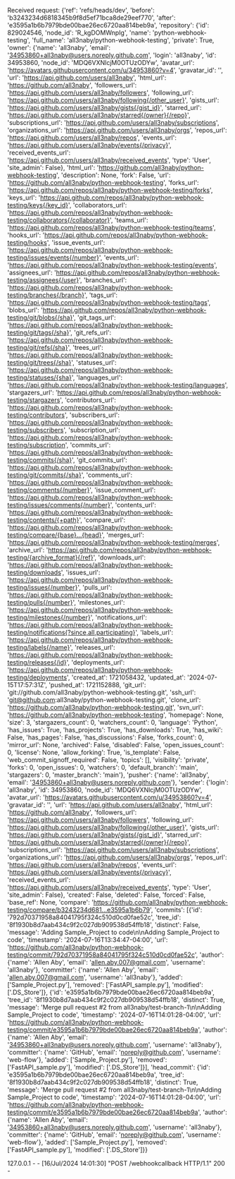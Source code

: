 Received request: {'ref': 'refs/heads/dev', 'before': 'b3243234d6818345b9f8d5ef71bca8de29eef770', 'after': 'e3595a1b6b7979bde00bae26ec6720aa814beb9a', 'repository': {'id': 829024546, 'node_id': 'R_kgDOMWnpIg', 'name': 'python-webhook-testing', 'full_name': 'all3naby/python-webhook-testing', 'private': True, 'owner': {'name': 'all3naby', 'email': '34953860+all3naby@users.noreply.github.com', 'login': 'all3naby', 'id': 34953860, 'node_id': 'MDQ6VXNlcjM0OTUzODYw', 'avatar_url': 'https://avatars.githubusercontent.com/u/34953860?v=4', 'gravatar_id': '', 'url': 'https://api.github.com/users/all3naby', 'html_url': 'https://github.com/all3naby', 'followers_url': 'https://api.github.com/users/all3naby/followers', 'following_url': 'https://api.github.com/users/all3naby/following{/other_user}', 'gists_url': 'https://api.github.com/users/all3naby/gists{/gist_id}', 'starred_url': 'https://api.github.com/users/all3naby/starred{/owner}{/repo}', 'subscriptions_url': 'https://api.github.com/users/all3naby/subscriptions', 'organizations_url': 'https://api.github.com/users/all3naby/orgs', 'repos_url': 'https://api.github.com/users/all3naby/repos', 'events_url': 'https://api.github.com/users/all3naby/events{/privacy}', 'received_events_url': 'https://api.github.com/users/all3naby/received_events', 'type': 'User', 'site_admin': False}, 'html_url': 'https://github.com/all3naby/python-webhook-testing', 'description': None, 'fork': False, 'url': 'https://github.com/all3naby/python-webhook-testing', 'forks_url': 'https://api.github.com/repos/all3naby/python-webhook-testing/forks', 'keys_url': 'https://api.github.com/repos/all3naby/python-webhook-testing/keys{/key_id}', 'collaborators_url': 'https://api.github.com/repos/all3naby/python-webhook-testing/collaborators{/collaborator}', 'teams_url': 'https://api.github.com/repos/all3naby/python-webhook-testing/teams', 'hooks_url': 'https://api.github.com/repos/all3naby/python-webhook-testing/hooks', 'issue_events_url': 'https://api.github.com/repos/all3naby/python-webhook-testing/issues/events{/number}', 'events_url': 'https://api.github.com/repos/all3naby/python-webhook-testing/events', 'assignees_url': 'https://api.github.com/repos/all3naby/python-webhook-testing/assignees{/user}', 'branches_url': 'https://api.github.com/repos/all3naby/python-webhook-testing/branches{/branch}', 'tags_url': 'https://api.github.com/repos/all3naby/python-webhook-testing/tags', 'blobs_url': 'https://api.github.com/repos/all3naby/python-webhook-testing/git/blobs{/sha}', 'git_tags_url': 'https://api.github.com/repos/all3naby/python-webhook-testing/git/tags{/sha}', 'git_refs_url': 'https://api.github.com/repos/all3naby/python-webhook-testing/git/refs{/sha}', 'trees_url': 'https://api.github.com/repos/all3naby/python-webhook-testing/git/trees{/sha}', 'statuses_url': 'https://api.github.com/repos/all3naby/python-webhook-testing/statuses/{sha}', 'languages_url': 'https://api.github.com/repos/all3naby/python-webhook-testing/languages', 'stargazers_url': 'https://api.github.com/repos/all3naby/python-webhook-testing/stargazers', 'contributors_url': 'https://api.github.com/repos/all3naby/python-webhook-testing/contributors', 'subscribers_url': 'https://api.github.com/repos/all3naby/python-webhook-testing/subscribers', 'subscription_url': 'https://api.github.com/repos/all3naby/python-webhook-testing/subscription', 'commits_url': 'https://api.github.com/repos/all3naby/python-webhook-testing/commits{/sha}', 'git_commits_url': 'https://api.github.com/repos/all3naby/python-webhook-testing/git/commits{/sha}', 'comments_url': 'https://api.github.com/repos/all3naby/python-webhook-testing/comments{/number}', 'issue_comment_url': 'https://api.github.com/repos/all3naby/python-webhook-testing/issues/comments{/number}', 'contents_url': 'https://api.github.com/repos/all3naby/python-webhook-testing/contents/{+path}', 'compare_url': 'https://api.github.com/repos/all3naby/python-webhook-testing/compare/{base}...{head}', 'merges_url': 'https://api.github.com/repos/all3naby/python-webhook-testing/merges', 'archive_url': 'https://api.github.com/repos/all3naby/python-webhook-testing/{archive_format}{/ref}', 'downloads_url': 'https://api.github.com/repos/all3naby/python-webhook-testing/downloads', 'issues_url': 'https://api.github.com/repos/all3naby/python-webhook-testing/issues{/number}', 'pulls_url': 'https://api.github.com/repos/all3naby/python-webhook-testing/pulls{/number}', 'milestones_url': 'https://api.github.com/repos/all3naby/python-webhook-testing/milestones{/number}', 'notifications_url': 'https://api.github.com/repos/all3naby/python-webhook-testing/notifications{?since,all,participating}', 'labels_url': 'https://api.github.com/repos/all3naby/python-webhook-testing/labels{/name}', 'releases_url': 'https://api.github.com/repos/all3naby/python-webhook-testing/releases{/id}', 'deployments_url': 'https://api.github.com/repos/all3naby/python-webhook-testing/deployments', 'created_at': 1721058432, 'updated_at': '2024-07-15T17:57:31Z', 'pushed_at': 1721152888, 'git_url': 'git://github.com/all3naby/python-webhook-testing.git', 'ssh_url': 'git@github.com:all3naby/python-webhook-testing.git', 'clone_url': 'https://github.com/all3naby/python-webhook-testing.git', 'svn_url': 'https://github.com/all3naby/python-webhook-testing', 'homepage': None, 'size': 3, 'stargazers_count': 0, 'watchers_count': 0, 'language': 'Python', 'has_issues': True, 'has_projects': True, 'has_downloads': True, 'has_wiki': False, 'has_pages': False, 'has_discussions': False, 'forks_count': 0, 'mirror_url': None, 'archived': False, 'disabled': False, 'open_issues_count': 0, 'license': None, 'allow_forking': True, 'is_template': False, 'web_commit_signoff_required': False, 'topics': [], 'visibility': 'private', 'forks': 0, 'open_issues': 0, 'watchers': 0, 'default_branch': 'main', 'stargazers': 0, 'master_branch': 'main'}, 'pusher': {'name': 'all3naby', 'email': '34953860+all3naby@users.noreply.github.com'}, 'sender': {'login': 'all3naby', 'id': 34953860, 'node_id': 'MDQ6VXNlcjM0OTUzODYw', 'avatar_url': 'https://avatars.githubusercontent.com/u/34953860?v=4', 'gravatar_id': '', 'url': 'https://api.github.com/users/all3naby', 'html_url': 'https://github.com/all3naby', 'followers_url': 'https://api.github.com/users/all3naby/followers', 'following_url': 'https://api.github.com/users/all3naby/following{/other_user}', 'gists_url': 'https://api.github.com/users/all3naby/gists{/gist_id}', 'starred_url': 'https://api.github.com/users/all3naby/starred{/owner}{/repo}', 'subscriptions_url': 'https://api.github.com/users/all3naby/subscriptions', 'organizations_url': 'https://api.github.com/users/all3naby/orgs', 'repos_url': 'https://api.github.com/users/all3naby/repos', 'events_url': 'https://api.github.com/users/all3naby/events{/privacy}', 'received_events_url': 'https://api.github.com/users/all3naby/received_events', 'type': 'User', 'site_admin': False}, 'created': False, 'deleted': False, 'forced': False, 'base_ref': None, 'compare': 'https://github.com/all3naby/python-webhook-testing/compare/b3243234d681...e3595a1b6b79', 'commits': [{'id': '792d70371958a84041795f324c510d0cd0fae52c', 'tree_id': '8f1930b8d7aab434c9f2c027db909538d54ffb18', 'distinct': False, 'message': 'Adding Sample_Project to code\n\nAdding Sample_Project to code', 'timestamp': '2024-07-16T13:34:47-04:00', 'url': 'https://github.com/all3naby/python-webhook-testing/commit/792d70371958a84041795f324c510d0cd0fae52c', 'author': {'name': 'Allen Aby', 'email': 'allen.aby.007@gmail.com', 'username': 'all3naby'}, 'committer': {'name': 'Allen Aby', 'email': 'allen.aby.007@gmail.com', 'username': 'all3naby'}, 'added': ['Sample_Project.py'], 'removed': ['FastAPI_sample.py'], 'modified': ['.DS_Store']}, {'id': 'e3595a1b6b7979bde00bae26ec6720aa814beb9a', 'tree_id': '8f1930b8d7aab434c9f2c027db909538d54ffb18', 'distinct': True, 'message': 'Merge pull request #2 from all3naby/test-branch-1\n\nAdding Sample_Project to code', 'timestamp': '2024-07-16T14:01:28-04:00', 'url': 'https://github.com/all3naby/python-webhook-testing/commit/e3595a1b6b7979bde00bae26ec6720aa814beb9a', 'author': {'name': 'Allen Aby', 'email': '34953860+all3naby@users.noreply.github.com', 'username': 'all3naby'}, 'committer': {'name': 'GitHub', 'email': 'noreply@github.com', 'username': 'web-flow'}, 'added': ['Sample_Project.py'], 'removed': ['FastAPI_sample.py'], 'modified': ['.DS_Store']}], 'head_commit': {'id': 'e3595a1b6b7979bde00bae26ec6720aa814beb9a', 'tree_id': '8f1930b8d7aab434c9f2c027db909538d54ffb18', 'distinct': True, 'message': 'Merge pull request #2 from all3naby/test-branch-1\n\nAdding Sample_Project to code', 'timestamp': '2024-07-16T14:01:28-04:00', 'url': 'https://github.com/all3naby/python-webhook-testing/commit/e3595a1b6b7979bde00bae26ec6720aa814beb9a', 'author': {'name': 'Allen Aby', 'email': '34953860+all3naby@users.noreply.github.com', 'username': 'all3naby'}, 'committer': {'name': 'GitHub', 'email': 'noreply@github.com', 'username': 'web-flow'}, 'added': ['Sample_Project.py'], 'removed': ['FastAPI_sample.py'], 'modified': ['.DS_Store']}}

127.0.0.1 - - [16/Jul/2024 14:01:30] "POST /webhookcallback HTTP/1.1" 200 -
